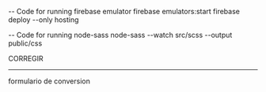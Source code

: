 -- Code for running firebase emulator
firebase emulators:start
firebase deploy --only hosting

-- Code for running node-sass
node-sass --watch src/scss --output public/css

CORREGIR

---
formulario de conversion